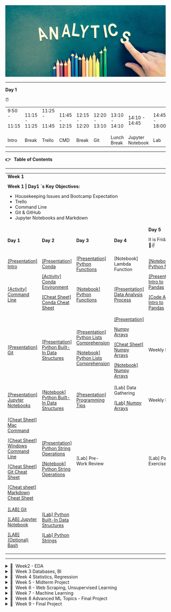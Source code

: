 
<div align="center">

<img src="header.jpg" alt="Data Analytics" style="height: 225px; width:1300px;"/>

</div>

---

**Day 1**

⏰  


<table>
  <tr>
   <td>9:50 -
<p>
11:15
   </td>
   <td>11:15 - 11:25
   </td>
   <td>11:25 -
<p>
11:45
   </td>
   <td>11:45 - 12:15
   </td>
   <td>12:15 - 12:20
   </td>
   <td>12:20 - 13:10
   </td>
   <td>13:10 - 14:10
   </td>
   <td>14:10 - 14:45
   </td>
   <td>14:45 - 18:00
   </td>
  </tr>
  <tr>
   <td>Intro
   </td>
   <td>Break
   </td>
   <td>Trello
   </td>
   <td>CMD
   </td>
   <td>Break
   </td>
   <td>Git
   </td>
   <td>Lunch Break
   </td>
   <td>Jupyter Notebook
   </td>
   <td>Lab
   </td>
  </tr>
</table>


---

**👉 **&nbsp;** Table of Contents**

---


<table>
  <tr>
   <td colspan="5" ><strong>Week 1</strong>
<p>
<strong>Week 1 | Day1 `s Key Objectives:</strong>
<ul>

<li>Housekeeping Issues  and Bootcamp Expectation

<li>Trello

<li>Command Line

<li>Git & GitHub

<li>Jupyter Notebooks and Markdown
</li>
</ul>
   </td>
  </tr>
  <tr>
   <td><strong>Day 1</strong>
   </td>
   <td><strong>Day 2</strong>
   </td>
   <td><strong>Day 3</strong>
   </td>
   <td><strong>Day 4</strong>
   </td>
   <td><strong>Day 5</strong>
<p>
It is Friday!! 🥳😎✌️
<p>
<strong> </strong>
   </td>
  </tr>
  <tr>
   <td><a href="https://docs.google.com/presentation/d/1kedwx1w3LvYm5sBRXzpCJR14fs9hhE9UzfQOAJc5POE/edit?usp=sharing">[Presentation] Intro</a>
   </td>
   <td><a href="https://docs.google.com/presentation/d/1gz8Cw4SyHB2M99Ow1R1iLGUdhiosYFcN/edit?usp=sharing&ouid=108298089999640278508&rtpof=true&sd=true">[Presentation] Conda</a>
   </td>
   <td><a href="https://docs.google.com/presentation/d/17QFXLTEBHB1B3ytR-fjgEeF-W75tr9a2/edit?usp=sharing&ouid=108298089999640278508&rtpof=true&sd=true">[Presentation] Python Functions</a>
   </td>
   <td>[Notebook] Lambda Function
   </td>
   <td><a href="https://github.com/raafat-hantoush/IH_RH_DA_FT_AUG_2021/blob/main/Class%20Materials/Python_Basics/Code_Along_Map_Filter_Reduce.ipynb">[Notebook] Python Map</a>
   </td>
  </tr>
  <tr>
   <td><a href="https://github.com/raafat-hantoush/IH_RH_DA_FT_OCT_2021/blob/main/Class_Materials/Command_Line/Activities/Activity_Command_Line.md">[Activity] Command Line</a>
   </td>
   <td><a href="https://github.com/raafat-hantoush/IH_RH_DA_FT_AUG_2021/blob/main/Class%20Materials/Conda/Activities/Conda_Activity_environments.md">[Activity] Conda Environment</a>
<p>
<a href="https://github.com/raafat-hantoush/IH_RH_DA_FT_OCT_2021/blob/main/Class_Materials/Conda/Cheat_Sheet_Conda.pdf">[Cheat Sheet] Conda Cheat Sheet</a>
   </td>
   <td><a href="https://github.com/raafat-hantoush/IH_RH_DA_FT_AUG_2021/blob/main/Class%20Materials/Python_Basics/Code_Along_Python_Functions.ipynb">[Notebook] Python Functions</a>
   </td>
   <td><a href="https://docs.google.com/presentation/d/17r2eSMW6qddFppf-GjuG-X4ldtZMs1gO/edit?usp=sharing&ouid=108298089999640278508&rtpof=true&sd=true">[Presentation] Data Analysis Process</a>
   </td>
   <td><a href="https://docs.google.com/presentation/d/1kXw7mTOx232pkNJ0yXUCymgI9wLpXR5b/edit?usp=sharing&ouid=108298089999640278508&rtpof=true&sd=true">[Presentation] Intro to Pandas</a>
<p>
<a href="https://github.com/raafat-hantoush/IH_RH_DA_FT_AUG_2021/blob/main/Class%20Materials/Pandas/Notebook_Code_Along_RH_Pandas_Data_Frame_General.ipynb">[Code Along] Intro to Pandas</a>
   </td>
  </tr>
  <tr>
   <td><a href="https://docs.google.com/presentation/d/1Url-LReJi6qldvShxoZDv44KLU1i_Ma0/edit?usp=sharing&ouid=108298089999640278508&rtpof=true&sd=true">[Presentation] Git</a>
   </td>
   <td><a href="https://docs.google.com/presentation/d/1TlfVND7l8lLvJeW1TubloDG9P_Z0t5T0/edit?usp=sharing&ouid=108298089999640278508&rtpof=true&sd=true">[Presentation] Python Built-In Data Structures</a>
   </td>
   <td><a href="https://docs.google.com/presentation/d/1DUqpLwKqWRwVw7qKQ95ijDy39DPmdfeV/edit?usp=sharing&ouid=108298089999640278508&rtpof=true&sd=true">[Presentation] Python Lists Comprehension</a>
<p>
<a href="https://github.com/raafat-hantoush/IH_RH_DA_FT_AUG_2021/blob/main/Class%20Materials/Python_Basics/Code_Along_List_Comprehensions.ipynb">[Notebook] Python Lists Comprehension</a>
   </td>
   <td><a href="https://docs.google.com/presentation/d/1vAzn6vGHKwt_jRIGj6bsP_ZCAIHXZITk/edit?usp=sharing&ouid=108298089999640278508&rtpof=true&sd=true">[Presentation]</a>
<p>
<a href="https://docs.google.com/presentation/d/1vAzn6vGHKwt_jRIGj6bsP_ZCAIHXZITk/edit?usp=sharing&ouid=108298089999640278508&rtpof=true&sd=true">Numpy Arrays</a>
<p>
<a href="https://github.com/raafat-hantoush/IH_RH_DA_FT_AUG_2021/blob/main/Class%20Materials/Numpy/Numpy_Python_Cheat_Sheet.pdf">[Cheat Sheet] Numpy Arrays</a>
<p>
<a href="https://github.com/raafat-hantoush/IH_RH_DA_FT_AUG_2021/blob/main/Class%20Materials/Numpy/Notebook_Code_Along_Numpy_%20Structure.ipynb">[Notebook] Numpy Arrays</a>
   </td>
   <td>Weekly Recap
   </td>
  </tr>
  <tr>
   <td><a href="https://docs.google.com/presentation/d/14GnctzxNG7lVMderUJSxJdPysp5SP2Gz/edit?usp=sharing&ouid=108298089999640278508&rtpof=true&sd=true">[Presentation] Jupyter Notebooks</a>
   </td>
   <td><a href="https://github.com/raafat-hantoush/IH_RH_DA_FT_AUG_2021/blob/main/Class%20Materials/Python_Basics/Code_Along_Python_Object_Types.ipynb">[Notebook] Python Built-In Data Structures</a>
   </td>
   <td><a href="https://docs.google.com/presentation/d/1NWZOIxhpjZS-VfBY2dPzo3JTr8izgQpR/edit?usp=sharing&ouid=108298089999640278508&rtpof=true&sd=true">[Presentation] Programming Tips</a>
   </td>
   <td>[Lab] Data Gathering
<p>
<a href="https://github.com/raafat-hantoush/IH_RH_DA_FT_AUG_2021/blob/main/Class%20Materials/Numpy/Labs/100_Numpy_exercises_with_hints.md">[Lab] Numpy Arrays</a>
   </td>
   <td>Weekly Retro
   </td>
  </tr>
  <tr>
   <td><a href="https://github.com/raafat-hantoush/IH_RH_DA_FT_OCT_2021/blob/main/Class_Materials/Command_Line/Cheat_Sheet_MAC_Command_Line.pdf">[Cheat Sheet] Mac Command</a>
<p>
<a href="https://github.com/raafat-hantoush/IH_RH_DA_FT_OCT_2021/blob/main/Class_Materials/Command_Line/Cheat_Sheet_Windows_Command_Prompt.pdf">[Cheat Sheet] Windows Command Line</a>
<p>
<a href="https://github.com/raafat-hantoush/IH_RH_DA_FT_OCT_2021/blob/main/Class_Materials/Conda/Cheat_Sheet_Conda.pdf">[Cheat Sheet] Git Cheat Sheet</a>
<p>
<a href="https://github.com/raafat-hantoush/IH_RH_DA_FT_OCT_2021/blob/main/Class_Materials/Jupyter_Notebook/Cheat_Sheet_Markdown.md">[Cheat sheet] Markdown Cheat Sheet</a>
   </td>
   <td><a href="https://docs.google.com/presentation/d/1ELYBx8TnVT2ISwqiWwbVWbdpxohL6634/edit?usp=sharing&ouid=108298089999640278508&rtpof=true&sd=true">[Presentation] Python String Operations</a>
<p>
<a href="https://github.com/raafat-hantoush/IH_RH_DA_FT_AUG_2021/blob/main/Class%20Materials/Python_Basics/Code_Along%20_Python_String_Operations.ipynb">[Notebook] Python String Operations</a>
   </td>
   <td>[Lab] Pre-Work Review
   </td>
   <td>
   </td>
   <td>[Lab] Pandas Exercises
   </td>
  </tr>
  <tr>
   <td><a href="https://github.com/raafat-hantoush/IH_RH_DA_FT_OCT_2021/tree/main/Class_Materials/Git_GitHub/Labs">[LAB] Git</a>
<p>
<a href="https://github.com/raafat-hantoush/IH_RH_DA_FT_OCT_2021/blob/main/Class_Materials/Jupyter_Notebook/Labs/Lab_Juypter_Notebook.md">[LAB] Jupyter Notebook</a>
<p>
<a href="https://github.com/raafat-hantoush/IH_RH_DA_FT_OCT_2021/blob/main/Class_Materials/Command_Line/Labs/Lab_Bash.md">[LAB] (Optional) Bash</a>
   </td>
   <td><a href="https://github.com/raafat-hantoush/IH_RH_DA_FT_AUG_2021/tree/main/Class%20Materials/Python_Basics/Labs/Tuple_Sets_Dicts">[Lab] Python Built-In Data Structures</a>
<p>
<a href="https://github.com/raafat-hantoush/IH_RH_DA_FT_AUG_2021/blob/main/Class%20Materials/Python_Basics/Labs/Python_Strings/LAB_Notebook_Python_Strings.ipynb">[Lab] Python Strings</a>
   </td>
   <td>
   </td>
   <td>
   </td>
   <td>
   </td>
  </tr>
</table>


---

<details>

<summary>📅  &nbsp;Week2 - EDA </summary>

</details>

<details>

<summary>📅  &nbsp;Week 3 Databases, BI</summary>

</details>

<details>

<summary> 📅  &nbsp;Week 4 Statistics, Regression</summary>

</details>

<details>

<summary> 📅  &nbsp;Week 5 - Midterm Project</summary>

</details>

<details>

<summary> 📅  &nbsp;Week 6 - Web Scraping, Unsupervised Learning </summary>

</details>

<details>

<summary> 📅  &nbsp;Week 7 - Machine Learning</summary>

</details>

<details>

<summary> 📅  &nbsp;Week 8 Advanced ML Topics - Final Project  </summary>

</details>

<details>

<summary> 📅  &nbsp;Week 9 - Final Project</summary>

</details>
